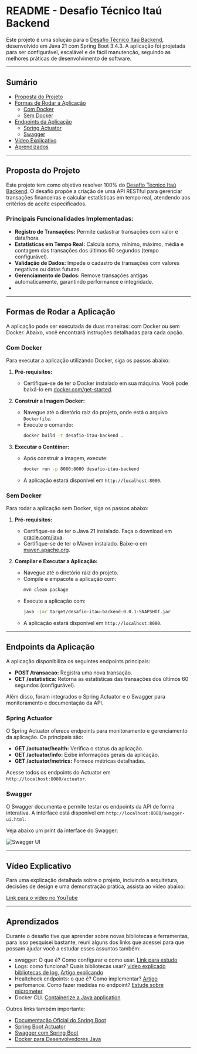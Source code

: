 # README - Desafio Técnico Itaú Backend

Este projeto é uma solução para o [Desafio Técnico Itaú Backend](https://github.com/feltex/desafio-itau-backend?tab=readme-ov-file), desenvolvido em Java 21 com Spring Boot 3.4.3. A aplicação foi projetada para ser configurável, escalável e de fácil manutenção, seguindo as melhores práticas de desenvolvimento de software.

---

## Sumário
- [Proposta do Projeto](#proposta-do-projeto)
- [Formas de Rodar a Aplicação](#formas-de-rodar-a-aplicação)
  - [Com Docker](#com-docker)
  - [Sem Docker](#sem-docker)
- [Endpoints da Aplicação](#endpoints-da-aplicação)
  - [Spring Actuator](#spring-actuator)
  - [Swagger](#swagger)
- [Vídeo Explicativo](#vídeo-explicativo)
- [Aprendizados](#Aprendizados)

---
## Proposta do Projeto

Este projeto tem como objetivo resolver 100% do [Desafio Técnico Itaú Backend](https://github.com/feltex/desafio-itau-backend?tab=readme-ov-file). O desafio propõe a criação de uma API RESTful para gerenciar transações financeiras e calcular estatísticas em tempo real, atendendo aos critérios de aceite especificados.

### Principais Funcionalidades Implementadas:
- **Registro de Transações:** Permite cadastrar transações com valor e data/hora.
- **Estatísticas em Tempo Real:** Calcula soma, mínimo, máximo, média e contagem das transações dos últimos 60 segundos (tempo configurável).
- **Validação de Dados:** Impede o cadastro de transações com valores negativos ou datas futuras.
- **Gerenciamento de Dados:** Remove transações antigas automaticamente, garantindo performance e integridade.
- 
---

## Formas de Rodar a Aplicação

A aplicação pode ser executada de duas maneiras: com Docker ou sem Docker. Abaixo, você encontrará instruções detalhadas para cada opção.

### Com Docker

Para executar a aplicação utilizando Docker, siga os passos abaixo:

1. **Pré-requisitos:**
   - Certifique-se de ter o Docker instalado em sua máquina. Você pode baixá-lo em [docker.com/get-started](https://www.docker.com/get-started).

2. **Construir a Imagem Docker:**
   - Navegue até o diretório raiz do projeto, onde está o arquivo `Dockerfile`.
   - Execute o comando:
     ```bash
     docker build -t desafio-itau-backend .
     ```

3. **Executar o Contêiner:**
   - Após construir a imagem, execute:
     ```bash
     docker run -p 8080:8080 desafio-itau-backend
     ```
   - A aplicação estará disponível em `http://localhost:8080`.

### Sem Docker

Para rodar a aplicação sem Docker, siga os passos abaixo:

1. **Pré-requisitos:**
   - Certifique-se de ter o Java 21 instalado. Faça o download em [oracle.com/java](https://www.oracle.com/java/technologies/javase/jdk21-archive-downloads.html).
   - Certifique-se de ter o Maven instalado. Baixe-o em [maven.apache.org](https://maven.apache.org/download.cgi).

2. **Compilar e Executar a Aplicação:**
   - Navegue até o diretório raiz do projeto.
   - Compile e empacote a aplicação com:
     ```bash
     mvn clean package
     ```
   - Execute a aplicação com:
     ```bash
     java -jar target/desafio-itau-backend-0.0.1-SNAPSHOT.jar
     ```
   - A aplicação estará disponível em `http://localhost:8080`.

---

## Endpoints da Aplicação

A aplicação disponibiliza os seguintes endpoints principais:

- **POST /transacao:** Registra uma nova transação.
- **GET /estatistica:** Retorna as estatísticas das transações dos últimos 60 segundos (configurável).

Além disso, foram integrados o Spring Actuator e o Swagger para monitoramento e documentação da API.

### Spring Actuator

O Spring Actuator oferece endpoints para monitoramento e gerenciamento da aplicação. Os principais são:

- **GET /actuator/health:** Verifica o status da aplicação.
- **GET /actuator/info:** Exibe informações gerais da aplicação.
- **GET /actuator/metrics:** Fornece métricas detalhadas.

Acesse todos os endpoints do Actuator em `http://localhost:8080/actuator`.

### Swagger

O Swagger documenta e permite testar os endpoints da API de forma interativa. A interface está disponível em `http://localhost:8080/swagger-ui.html`.

Veja abaixo um print da interface do Swagger:

![Swagger UI](link-para-o-print-do-swagger)

---

## Vídeo Explicativo

Para uma explicação detalhada sobre o projeto, incluindo a arquitetura, decisões de design e uma demonstração prática, assista ao vídeo abaixo:

[Link para o vídeo no YouTube](https://www.youtube.com/link-do-video)

---

## Aprendizados
  Durante o desafio tive que aprender sobre novas bibliotecas e ferramentas, para isso pesquisei bastante, reuni alguns dos links que acessei para que possam ajudar você a estudar esses assuntos também:
- swagger: O que é? Como configurar e como usar. [Link para estudo](https://medium.com/@f.s.a.kuzman/using-swagger-3-in-spring-boot-3-c11a483ea6dc)
- Logs: como funciona? Quais bibliotecas usar? [video explicado bibliotecas de log](https://www.youtube.com/watch?v=SWHYrCXIL38&t=420s&ab_channel=JavaBrains), [Artigo explicando](https://springframework.guru/using-logback-spring-boot/)
- Healtcheck endpoints: o que é? Como implementar? [Artigo](https://devkico.itexto.com.br/?p=3205) 
- perfomance. Como fazer medidas no endpoint? [Estude sobre micrometer](https://www.youtube.com/watch?v=RAqG4XaTgv4&ab_channel=LinhVu)
- Docker CLI. [Containerize a Java application](https://docs.docker.com/guides/java/containerize/)

Outros links também importante:
- [Documentação Oficial do Spring Boot](https://docs.spring.io/spring-boot/docs/current/reference/html/)
- [Spring Boot Actuator](https://docs.spring.io/spring-boot/docs/current/reference/html/actuator.html)
- [Swagger com Spring Boot](https://springdoc.org/)
- [Docker para Desenvolvedores Java](https://www.docker.com/blog/java-developers-guide-to-docker/)

---
